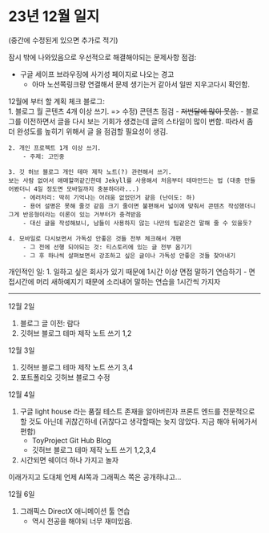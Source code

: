 # 23년 12월 일지
(중간에 수정된게 있으면 추가로 적기)  
  

잠시 밖에 나와있음으로 우선적으로 해결해야되는 문제사항 점검:
- 구글 세이프 브라우징에 사기성 페이지로 나오는 경고
    - 아마 노션쪽링크랑 연결해서 문제 생기는거 같아서 일딴 지우고다시 확인함.
      
12월에 부터 할 계획 체크
블로그:  
    1. 블로그 월 콘텐츠 4개 이상 쓰기. => 수정) 콘텐츠 점검
        - ~~저번달에 많이 못씀.~~ 
        - 블로그를 이전하면서 글을 다시 보는 기회가 생겼는데 글의 스타일이 많이 변함.
        따라서 좀 더 완성도를 높히기 위해서 글 을 점검할 필요성이 생김.

    2. 개인 프로젝트 1개 이상 쓰기.
        - 주제: 고민중

    3. 깃 허브 블로그 개인 테마 제작 노트(?) 관련해서 쓰기.
    보는 사람 없어서 애매할꺼같긴한데 Jekyll를 사용해서 처음부터 테마만드는 법 (대충 만들어봤더니 4일 정도면 모바일까지 충분하더라...)
        - 에러처리: 딱히 기억나는 어려움 없었던거 같음 (난이도: 하)
        - 용어 설명은 못해 줄것 같음 크기 줄이면 불편해서 넓이에 맞춰서 콘텐츠 작성했더니 그게 반응형이라는 이론이 있는 거부터가 충격받음
        - 대신 글을 작성해보니, 남들이 사용하지 않는 나만의 팁같은건 말해 줄 수 있을듯?

    4. 모바일로 다시보면서 가독성 안좋은 것들 전부 체크해서 개편
        - 그 전에 선행 되야되는 것: 티스토리에 있는 글 전부 옴기기
        - 그 후 하나씩 살펴보면서 강조하고 싶은 글이나 가독성 안좋은 것들 찾아내기
  
개인적인 일:
    1. 일하고 싶은 회사가 있기 때문에 1시간 이상 면접 말하기 연습하기
        - 면접시간에 머리 새하예지기 때문에 소리내어 말하는 연습을 1시간씩 가지자 


---

12월 2일
1. 블로그 글 이전: 람다
2. 깃허브 블로그 테마 제작 노트 쓰기 1,2

12월 3일
1. 깃허브 블로그 테마 제작 노트 쓰기 3,4
2. 포트폴리오 깃허브 블로그 수정

12월 4일
1. 구글 light house 라는 품질 테스트 존재을 알아버린자 
프론트 엔드를 전문적으로 할 것도 아닌데 귀찮긴하네 (귀찮다고 생각할때는 늦지 않았다. 지금 해야 뒤에가서 편함)
    - ToyProject Git Hub Blog
    - 깃허브 블로그 테마 제작 노트 쓰기 1,2,3,4 
2. 시간되면 쉐이더 하나 가지고 놀자

이래가지고 도대체 언제 AI쪽과 그래픽스 쪽은 공개하냐고...

12월 6일
1. 그래픽스 DirectX 애니메이션 툴 연습
    - 역시 전공을 해야되 너무 재미있음.